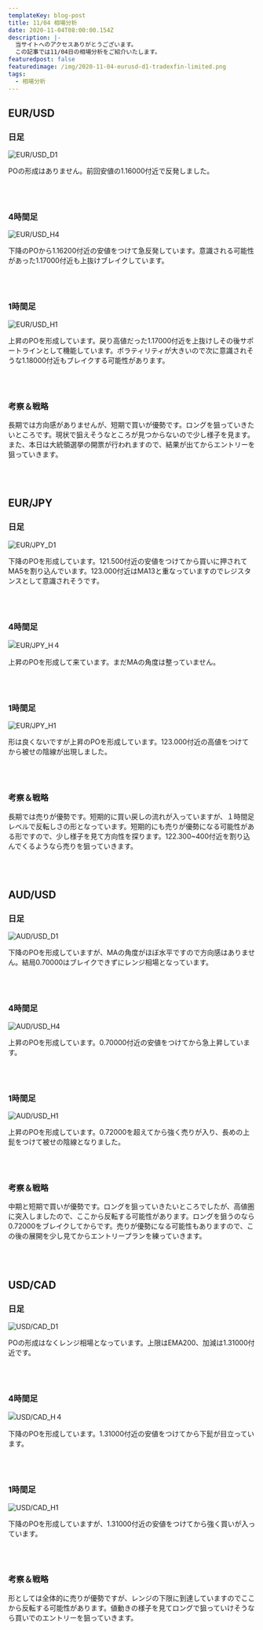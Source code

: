 ```yaml
---
templateKey: blog-post
title: 11/04 相場分析
date: 2020-11-04T08:00:00.154Z
description: |-
  当サイトへのアクセスありがとうございます。
  この記事では11/04日の相場分析をご紹介いたします。
featuredpost: false
featuredimage: /img/2020-11-04-eurusd-d1-tradexfin-limited.png
tags:
  - 相場分析
---
```

## EUR/USD

### 日足

![EUR/USD_D1](/img/2020-11-04-eurusd-d1-tradexfin-limited.png)

POの形成はありません。前回安値の1.16000付近で反発しました。

<br/>
<br/>

### 4時間足

![EUR/USD_H4](/img/2020-11-04-eurusd-h4-tradexfin-limited.png)

下降のPOから1.16200付近の安値をつけて急反発しています。意識される可能性があった1.17000付近も上抜けブレイクしています。

<br/>
<br/>

### 1時間足

![EUR/USD_H1](/img/2020-11-04-eurusd-h1-tradexfin-limited.png)

上昇のPOを形成しています。戻り高値だった1.17000付近を上抜けしその後サポートラインとして機能しています。ボラティリティが大きいので次に意識されそうな1.18000付近もブレイクする可能性があります。

<br/>
<br/>

### 考察＆戦略

長期では方向感がありませんが、短期で買いが優勢です。ロングを狙っていきたいところです。現状で狙えそうなところが見つからないので少し様子を見ます。また、本日は大統領選挙の開票が行われますので、結果が出てからエントリーを狙っていきます。

<br/>
<br/>

## EUR/JPY

### 日足

![EUR/JPY_D1](/img/2020-11-04-eurjpy-d1-tradexfin-limited.png)

下降のPOを形成しています。121.500付近の安値をつけてから買いに押されてMA5を割り込んでいます。123.000付近はMA13と重なっていますのでレジスタンスとして意識されそうです。

<br/>
<br/>

### 4時間足

![EUR/JPY_H４](/img/2020-11-04-eurjpy-h4-tradexfin-limited.png)

上昇のPOを形成して来ています。まだMAの角度は整っていません。

<br/>
<br/>

### 1時間足

![EUR/JPY_H1](/img/2020-11-04-eurjpy-h1-tradexfin-limited.png)

形は良くないですが上昇のPOを形成しています。123.000付近の高値をつけてから被せの陰線が出現しました。

<br/>
<br/>

### 考察＆戦略

長期では売りが優勢です。短期的に買い戻しの流れが入っていますが、１時間足レベルで反転しさの形となっています。短期的にも売りが優勢になる可能性がある形ですので、少し様子を見て方向性を探ります。122.300~400付近を割り込んでくるようなら売りを狙っていきます。

<br/>
<br/>

## AUD/USD

### 日足

![AUD/USD_D1](/img/2020-11-04-audusd-d1-tradexfin-limited.png)

下降のPOを形成していますが、MAの角度がほぼ水平ですので方向感はありません。結局0.70000はブレイクできずにレンジ相場となっています。

<br/>
<br/>

### 4時間足

![AUD/USD_H4](/img/2020-11-04-audusd-h4-tradexfin-limited.png)

上昇のPOを形成しています。0.70000付近の安値をつけてから急上昇しています。

<br/>
<br/>

### 1時間足

![AUD/USD_H1](/img/2020-11-04-audusd-h1-tradexfin-limited.png)

上昇のPOを形成しています。0.72000を超えてから強く売りが入り、長めの上髭をつけて被せの陰線となりました。

<br/>
<br/>

### 考察＆戦略

中期と短期で買いが優勢です。ロングを狙っていきたいところでしたが、高値圏に突入しましたので、ここから反転する可能性があります。ロングを狙うのなら0.72000をブレイクしてからです。売りが優勢になる可能性もありますので、この後の展開を少し見てからエントリープランを練っていきます。

<br/>
<br/>

## USD/CAD

### 日足

![USD/CAD_D1](/img/2020-11-04-usdcad-d1-tradexfin-limited.png)

POの形成はなくレンジ相場となっています。上限はEMA200、加減は1.31000付近です。

<br/>
<br/>

### 4時間足

![USD/CAD_H４](/img/2020-11-04-usdcad-h4-tradexfin-limited.png)

下降のPOを形成しています。1.31000付近の安値をつけてから下髭が目立っています。

<br/>
<br/>

### 1時間足

![USD/CAD_H1](/img/2020-11-04-usdcad-h1-tradexfin-limited.png)

下降のPOを形成していますが、1.31000付近の安値をつけてから強く買いが入っています。

<br/>
<br/>

### 考察＆戦略

形としては全体的に売りが優勢ですが、レンジの下限に到達していますのでここから反転する可能性があります。値動きの様子を見てロングで狙っていけそうなら買いでのエントリーを狙っていきます。
